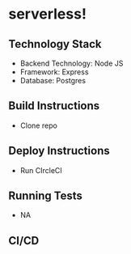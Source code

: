 # serverless!

## Technology Stack
* Backend Technology: Node JS
* Framework: Express
* Database: Postgres
 

## Build Instructions
* Clone repo

## Deploy Instructions
* Run CIrcleCI

## Running Tests
* NA

## CI/CD  